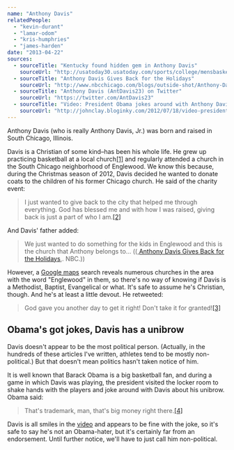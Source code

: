 ```yaml
---
name: "Anthony Davis"
relatedPeople:
  - "kevin-durant"
  - "lamar-odom"
  - "kris-humphries"
  - "james-harden"
date: "2013-04-22"
sources:
  - sourceTitle: "Kentucky found hidden gem in Anthony Davis"
    sourceUrl: "http://usatoday30.usatoday.com/sports/college/mensbasketball/story/2012-03-29/Kentucky-found-hidden-gem-in-Anthony-Davis/53872780/1"
  - sourceTitle: "Anthony Davis Gives Back for the Holidays"
    sourceUrl: "http://www.nbcchicago.com/blogs/outside-shot/Anthony-Davis-Gives-Back-to-His-Englewood-Neighborhood-184712791.html"
  - sourceTitle: "Anthony Davis (AntDavis23) on Twitter"
    sourceUrl: "https://twitter.com/AntDavis23"
  - sourceTitle: "Video: President Obama jokes around with Anthony Davis"
    sourceUrl: "http://johnclay.bloginky.com/2012/07/18/video-president-obama-jokes-around-with-anthony-davis/#"
---
```


Anthony Davis (who is really Anthony Davis, Jr.) was born and raised in South Chicago, Illinois.

Davis is a Christian of some kind–has been his whole life. He grew up practicing basketball at a local church<a class="source-citation" href="#http://usatoday30.usatoday.com/sports/college/mensbasketball/story/2012-03-29/Kentucky-found-hidden-gem-in-Anthony-Davis/53872780/1" title="Kentucky found hidden gem in Anthony Davis">[1]</a> and regularly attended a church in the South Chicago neighborhood of Englewood. We know this because, during the Christmas season of 2012, Davis decided he wanted to donate coats to the children of his former Chicago church. He said of the charity event:

>I just wanted to give back to the city that helped me through everything. God has blessed me and with how I was raised, giving back is just a part of who I am.<a class="source-citation" href="#http://www.nbcchicago.com/blogs/outside-shot/Anthony-Davis-Gives-Back-to-His-Englewood-Neighborhood-184712791.html" title="Anthony Davis Gives Back for the Holidays">[2]</a>

And Davis' father added:

>We just wanted to do something for the kids in Englewood and this is the church that Anthony belongs to… ((,[Anthony Davis Gives Back for the Holidays](http://www.nbcchicago.com/blogs/outside-shot/Anthony-Davis-Gives-Back-to-His-Englewood-Neighborhood-184712791.html),. NBC.))

However, a [Google maps](https://maps.google.com/maps?hl=en&ie=UTF-8&q=Englewood+church+chicago&fb=1&gl=us&hq=Englewood+church&hnear=0x880e2c3cd0f4cbed:0xafe0a6ad09c0c000,Chicago,+IL&ei=MQtaUfzdLY31iQL95YCYBA&ved=0CMgBELYD) search reveals numerous churches in the area with the word "Englewood" in them, so there's no way of knowing if Davis is a Methodist, Baptist, Evangelical or what. It's safe to assume he's Christian, though. And he's at least a little devout. He retweeted:

>God gave you another day to get it right! Don't take it for granted!<a class="source-citation" href="#https://twitter.com/AntDavis23" title="Anthony Davis (AntDavis23) on Twitter">[3]</a>

## 

## Obama's got jokes, Davis has a unibrow

Davis doesn't appear to be the most political person. (Actually, in the hundreds of these articles I've written, athletes tend to be mostly non-political.) But that doesn't mean politics hasn't taken notice of him.

It is well known that Barack Obama is a big basketball fan, and during a game in which Davis was playing, the president visited the locker room to shake hands with the players and joke around with Davis about his unibrow. Obama said:

>That's trademark, man, that's big money right there.<a class="source-citation" href="#http://johnclay.bloginky.com/2012/07/18/video-president-obama-jokes-around-with-anthony-davis/#" title="Video: President Obama jokes around with Anthony Davis">[4]</a>

Davis is all smiles in the [video](http://johnclay.bloginky.com/2012/07/18/video-president-obama-jokes-around-with-anthony-davis/#) and appears to be fine with the joke, so it's safe to say he's not an Obama-hater, but it's certainly far from an endorsement. Until further notice, we'll have to just call him non-political.